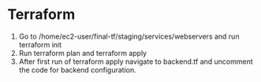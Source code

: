 # Terraform
1. Go to /home/ec2-user/final-tf/staging/services/webservers and run terraform init
2. Run terraform plan and terraform apply 
3. After first run of terraform apply navigate to backend.tf and uncomment the code for backend configuration.
